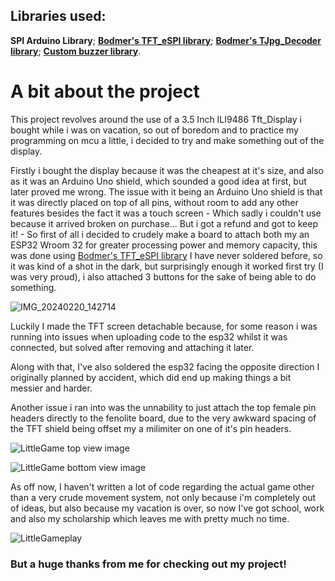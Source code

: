 ## Libraries used:
**SPI Arduino Library**;
[**Bodmer's TFT_eSPI library**](https://github.com/Bodmer/TFT_eSPI);
[**Bodmer's TJpg_Decoder library**](https://github.com/Bodmer/TJpg_Decoder);
[**Custom buzzer library**](https://github.com/V-inn/AdvBuzzer).


# A bit about the project

This project revolves around the use of a 3.5 Inch ILI9486 Tft_Display i bought while i was on vacation,
so out of boredom and to practice my programming on mcu a little, i decided to try and make something
out of the display.

Firstly i bought the display because it was the cheapest at it's size, and also as it was an Arduino Uno
shield, which sounded a good idea at first, but later proved me wrong. The issue with it being an Arduino
Uno shield is that it was directly placed on top of all pins, without room to add any other features besides
the fact it was a touch screen - Which sadly i couldn't use because it arrived broken on purchase... But i got a
refund and got to keep it! - So first of all i decided to crudely make a board to attach both my an ESP32 Wroom 32
for greater processing power and memory capacity, this was done using [Bodmer's TFT_eSPI library](https://github.com/Bodmer/TFT_eSPI)
I have never soldered before, so it was kind of a shot in the dark, but surprisingly enough it worked first try
(I was very proud), i also attached 3 buttons for the sake of being able to do something.

![IMG_20240220_142714](https://github.com/V-inn/ESP-32-Tft-Display-Little-game/assets/93566073/86f6e8c2-d8f4-443a-887e-a051fab0dbe4)

Luckily I made the TFT screen detachable because, for some reason i was running into issues when uploading code
to the esp32 whilst it was connected, but solved after removing and attaching it later.

Along with that, I've also soldered the esp32 facing the opposite direction I originally planned by accident, which
did end up making things a bit messier and harder.

Another issue i ran into was the unnability to just attach the top female pin headers directly to the fenolite board, due
to the very awkward spacing of the TFT shield being offset my a milimiter on one of it's pin headers.

![LittleGame top view image](https://github.com/V-inn/ESP-32-Tft-Display-Little-game/assets/93566073/b934b822-6729-4dc6-8378-1e0d292ed957)

![LittleGame bottom view image](https://github.com/V-inn/ESP-32-Tft-Display-Little-game/assets/93566073/a7543934-ba2f-4079-a1f7-6cdeae39ad69)

As off now, I haven't written a lot of code regarding the actual game other than a very crude movement system, not only because i'm completely
out of ideas, but also because my vacation is over, so now I've got school, work and also my scholarship which leaves me with pretty much no time.

![LittleGameplay](https://github.com/V-inn/ESP-32-Tft-Display-Little-game/assets/93566073/70871734-aa48-4f06-9b2c-47f2a7728c9a)


### But a huge thanks from me for checking out my project!
